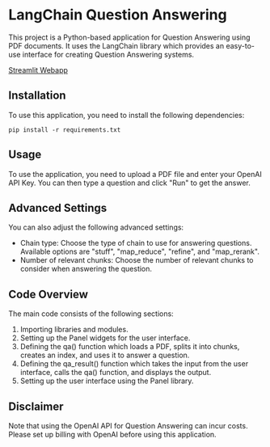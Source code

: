 # LangChain Question Answering
This project is a Python-based application for Question Answering using PDF documents. It uses the LangChain library which provides an easy-to-use interface for creating Question Answering systems.

[Streamlit Webapp](https://prathmeshdesai1996-lagchain-qna-panel-app-streamlit-nlnp7d.streamlit.app/)

## Installation
To use this application, you need to install the following dependencies:
```
pip install -r requirements.txt
```

## Usage
To use the application, you need to upload a PDF file and enter your OpenAI API Key. You can then type a question and click "Run" to get the answer.

## Advanced Settings
You can also adjust the following advanced settings:

- Chain type: Choose the type of chain to use for answering questions. Available options are "stuff", "map_reduce", "refine", and "map_rerank".
- Number of relevant chunks: Choose the number of relevant chunks to consider when answering the question.

## Code Overview
The main code consists of the following sections:

1. Importing libraries and modules.
2. Setting up the Panel widgets for the user interface.
3. Defining the qa() function which loads a PDF, splits it into chunks, creates an index, and uses it to answer a question.
4. Defining the qa_result() function which takes the input from the user interface, calls the qa() function, and displays the output.
5. Setting up the user interface using the Panel library.

## Disclaimer
Note that using the OpenAI API for Question Answering can incur costs. Please set up billing with OpenAI before using this application.
